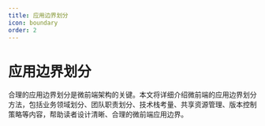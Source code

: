 ```yaml
---
title: 应用边界划分
icon: boundary
order: 2
---
```


# 应用边界划分

合理的应用边界划分是微前端架构的关键。本文将详细介绍微前端的应用边界划分方法，包括业务领域划分、团队职责划分、技术栈考量、共享资源管理、版本控制策略等内容，帮助读者设计清晰、合理的微前端应用边界。
